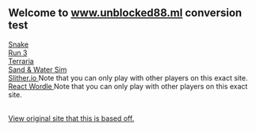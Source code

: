 ## Welcome to www.unblocked88.ml conversion test
<a href="/unblocked88.github.io/snake.html"> Snake </a>
<br>
<a href="/unblocked88.github.io/run3.html">  Run 3 </a>
<br>
<a href="/unblocked88.github.io/terraria.html">  Terraria </a>
<br>
<a href="/unblocked88.github.io/sandandwater.html">  Sand & Water Sim </a>
<br>
<a href="/unblocked88.github.io/slither.html">  Slither.io </a> Note that you can only play with other players on this exact site.
<br>
<a href="/unblocked88.github.io/wordle.html">  React Wordle </a> Note that you can only play with other players on this exact site.
<section id="downloads">
<br>          
          <a href="https://www.unblocked88.ml" class="btn btn-github"><span class="icon"></span>View original site that this is based off.</a>
        </section>
        

